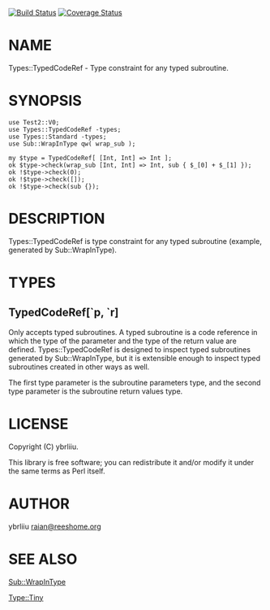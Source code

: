 [![Build Status](https://circleci.com/gh/ybrliiu/p5-Types-TypedCodeRef.svg)](https://circleci.com/gh/ybrliiu/p5-Types-TypedCodeRef) [![Coverage Status](http://codecov.io/github/ybrliiu/p5-Types-TypedCodeRef/coverage.svg?branch=master)](https://codecov.io/github/ybrliiu/p5-Types-TypedCodeRef?branch=master)
# NAME

Types::TypedCodeRef - Type constraint for any typed subroutine.

# SYNOPSIS

    use Test2::V0;
    use Types::TypedCodeRef -types;
    use Types::Standard -types;
    use Sub::WrapInType qw( wrap_sub );
    
    my $type = TypedCodeRef[ [Int, Int] => Int ];
    ok $type->check(wrap_sub [Int, Int] => Int, sub { $_[0] + $_[1] });
    ok !$type->check(0);
    ok !$type->check([]);
    ok !$type->check(sub {});

# DESCRIPTION

Types::TypedCodeRef is type constraint for any typed subroutine (example, generated by Sub::WrapInType).

# TYPES

## TypedCodeRef\[\`p, \`r\]

Only accepts typed subroutines.
A typed subroutine is a code reference in which the type of the parameter and the type of the return value are defined.
Types::TypedCodeRef is designed to inspect typed subroutines generated by Sub::WrapInType, but it is extensible enough to inspect typed subroutines created in other ways as well.

The first type parameter is the subroutine parameters type, and the second type parameter is the subroutine return values type.

# LICENSE

Copyright (C) ybrliiu.

This library is free software; you can redistribute it and/or modify
it under the same terms as Perl itself.

# AUTHOR

ybrliiu <raian@reeshome.org>

# SEE ALSO

[Sub::WrapInType](https://metacpan.org/pod/Sub%3A%3AWrapInType)

[Type::Tiny](https://metacpan.org/pod/Type%3A%3ATiny)
